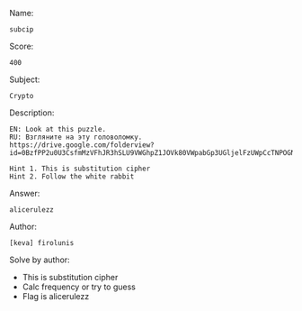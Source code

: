 Name:

	subcip

Score:

	400

Subject:

	Crypto

Description:

	EN: Look at this puzzle.
	RU: Взгляните на эту головоломку.
	https://drive.google.com/folderview?id=0BzfPP2u0U3CsfmMzVFhJR3hSLU9VWGhpZ1JOVk80VWpabGp3UGljelFzUWpCcTNPOGNZeGc&usp=sharing

    Hint 1. This is substitution cipher
    Hint 2. Follow the white rabbit

Answer:

	alicerulezz

Author:

	[keva] firolunis

Solve by author:

* This is substitution cipher
* Calc frequency or try to guess
* Flag is alicerulezz

